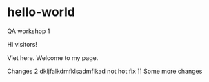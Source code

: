 # hello-world
QA workshop 1

Hi visitors!

Viet here. Welcome to my page.

Changes 2 dkljfalkdmfklsadmflkad not hot fix
]]
Some more changes